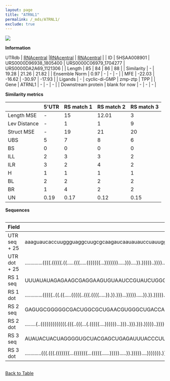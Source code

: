 ```yaml
---
layout: page
title: "ATRNL1"
permalink: /_mds/ATRNL1/
exclude: true
---
```




![](../../alns_9.28.22/aln_5HSAA008901_0.954.png?raw=true)


**Information**
<div style="overflow-x:auto;" markdown="block>
| | 5'UTR       | RS match 1   | RS match 2  | RS match 3 |
| ---- | ----------- | ----------- | ----------- | ----------- |
| Link | <a href="http://utrdb.ba.itb.cnr.it/getutr/5HSAA008901/1" target="_blank" rel="noopener noreferrer">UTRdb</a>   | <a href="https://rnacentral.org/rna/URS0000D96938/1805400" target="_blank" rel="noopener noreferrer">RNAcentral</a>     |<a href="https://rnacentral.org/rna/URS0000C06979/1704277" target="_blank" rel="noopener noreferrer">RNAcentral</a>  | <a href="https://rnacentral.org/rna/URS0000DA2A69/1121306" target="_blank" rel="noopener noreferrer">RNAcentral</a>   |
| ID | 5HSAA008901     | URS0000D96938_1805400     | URS0000C06979_1704277     | URS0000DA2A69_1121306     |
| Length | 85     |  84    | 86   |  88    |
| Similarity | - | 19.28 | 21.26 | 21.82 |
| Ensemble Norm | 0.97 | - | - | - |
| MFE | -22.03 | -16.62 | -30.97 | -17.93 |
| Ligands | - | cyclic-di-GMP | zmp-ztp | TPP |
| Gene | ATRNL1 | - | - | - |
| Downstream protein | blank for now    |    -    | -  | - |
</div>

**Similarity metrics**

| | 5'UTR       | RS match 1   | RS match 2  | RS match 3 |
| ---- | ----------- | ----------- | ----------- | ----------- |
| Length MSE | - | 15 | 12.01 | 3 |
| Lev Distance | - | 1 | 1 | 9 |
| Struct MSE | - | 19 | 21 | 20 |
| UBS| 5 | 7 | 8 | 6 |
| BS | 0 | 0 | 0 | 0 |
| ILL | 2 | 3 | 3 | 2 |
| ILR | 3 | 2 | 4 | 2 |
| H | 1 | 1 | 1 | 1 |
| BL | 2 | 2 | 2 | 2 |
| BR | 1 | 4 | 2 | 2 |
| UN | 0.19 | 0.17 | 0.12 | 0.15 |

**Sequences**


<div style="overflow-x:auto;">

<table>
<colgroup>
<col width="30%" />
<col width="70%" />
</colgroup>
<thead>
<tr class="header">
<th>Field</th>
<th>Description</th>
</tr>
</thead>
<tbody>
<tr>
<td markdown="span">UTR seq + 25 </td>
<td markdown="span"> aaaguaucaccuuggguaggcuugcgcaagaucaauauauccuauuggggaugggaagacATGGAGACTGGGGGCCGGGCCCGCA </td>
</tr>
<tr>
<td markdown="span">UTR dot + 25  </td>
<td markdown="span"> .............((((.(((((.((.....(((.....(((((((...))))))).....)))....)).)))))..))))...
</td>
</tr>


<tr>
<td markdown="span">RS 1 seq </td>
<td markdown="span"> UUUAUAUAGAGAAGCGAGGAAGUGUAAUCCGUAUCUGGGCACCUGGAUUACAUGGAGCUAUUGAUGCAACCGGCUCUAUUCGUA
</td>
</tr>


<tr>
<td markdown="span">RS 1 dot </td>
<td markdown="span"> .............(((((..((.((.....(((((..(((.((((.....)).)).)))...))))).....)).)).))))).
</td>
</tr>


<tr>
<td markdown="span">RS 2 seq </td>
<td markdown="span"> GAGUGCGGGGGCGACUGGCGCUGAACGUGGGCUGACCACGGGGGAGCCUCCGGAAGAGUGAAUGAUCGCGCGCCUGGGUCGAACGG
</td>
</tr>


<tr>
<td markdown="span">RS 2 dot </td>
<td markdown="span"> ........(..(((((((((((((.(((..(((...(.(((((....))))))...)))..))).))).)))))..)))))..)..
</td>
</tr>


<tr>
<td markdown="span">RS 3 seq </td>
<td markdown="span"> AUAUACUACUAGGGGUGCUACGAGCUGAGAUUUACCCUUAUAACUUGAUCUAGUUAAUUCUGGCGUAAGGAAGUAGUUUGAAGCCUUA
</td>
</tr>


<tr>
<td markdown="span">RS 3 dot </td>
<td markdown="span"> ............(((.(((.(((((((...(((((((...(((((......))))).....)).)))))....))))))).)))))).
</td>
</tr>

</tbody>
</table>


</div>


[Back to Table](../../display)

